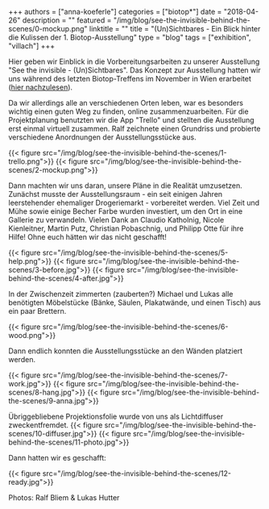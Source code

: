 +++
authors = ["anna-koeferle"]
categories = ["biotop*"]
date = "2018-04-26"
description = ""
featured = "/img/blog/see-the-invisible-behind-the-scenes/0-mockup.png"
linktitle = ""
title = "(Un)Sichtbares - Ein Blick hinter die Kulissen der 1. Biotop-Ausstellung"
type = "blog"
tags = ["exhibition", "villach"]
+++

Hier geben wir Einblick in die Vorbereitungsarbeiten zu unserer Ausstellung "See the invisible - (Un)Sichtbares". Das Konzept zur Ausstellung hatten wir uns während des letzten Biotop-Treffens im November in Wien erarbeitet ([hier nachzulesen](http://biotop.co/de/blog/meeting-november-2017/)).

Da wir allerdings alle an verschiedenen Orten leben, war es besonders wichtig einen guten Weg zu finden, online zusammenzuarbeiten. Für die Projektplanung benutzten wir die App "Trello" und stellten die Ausstellung erst einmal virtuell zusammen. Ralf zeichnete einen Grundriss und probierte verschiedene Anordnungen der Ausstellungsstücke aus.

{{< figure src="/img/blog/see-the-invisible-behind-the-scenes/1-trello.png">}}
{{< figure src="/img/blog/see-the-invisible-behind-the-scenes/2-mockup.png">}}

Dann machten wir uns daran, unsere Pläne in die Realität umzusetzen. Zunächst musste der Ausstellungsraum - ein seit einigen Jahren leerstehender ehemaliger Drogeriemarkt - vorbereitet werden. Viel Zeit und Mühe sowie einige Becher Farbe wurden investiert, um den Ort in eine Gallerie zu verwandeln. Vielen Dank an Claudio Katholnig, Nicole Kienleitner, Martin Putz, Christian Pobaschnig, und Philipp Otte für ihre Hilfe! Ohne euch hätten wir das nicht geschafft!

{{< figure src="/img/blog/see-the-invisible-behind-the-scenes/5-help.png">}}
{{< figure src="/img/blog/see-the-invisible-behind-the-scenes/3-before.jpg">}}
{{< figure src="/img/blog/see-the-invisible-behind-the-scenes/4-after.jpg">}}

In der Zwischenzeit zimmerten (zauberten?) Michael und Lukas alle benötigten Möbelstücke (Bänke, Säulen, Plakatwände, und einen Tisch) aus ein paar Brettern.

{{< figure src="/img/blog/see-the-invisible-behind-the-scenes/6-wood.png">}}

Dann endlich konnten die Ausstellungsstücke an den Wänden platziert werden.

{{< figure src="/img/blog/see-the-invisible-behind-the-scenes/7-work.jpg">}}
{{< figure src="/img/blog/see-the-invisible-behind-the-scenes/8-hang.jpg">}}
{{< figure src="/img/blog/see-the-invisible-behind-the-scenes/9-anna.jpg">}}

Übriggebliebene Projektionsfolie wurde von uns als Lichtdiffuser zweckentfremdet.
{{< figure src="/img/blog/see-the-invisible-behind-the-scenes/10-diffuser.jpg">}}
{{< figure src="/img/blog/see-the-invisible-behind-the-scenes/11-photo.jpg">}}

Dann hatten wir es geschafft:

{{< figure src="/img/blog/see-the-invisible-behind-the-scenes/12-ready.jpg">}}


Photos: Ralf Bliem & Lukas Hutter
